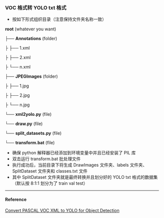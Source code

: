 ### VOC 格式转 YOLO txt 格式

- 按如下形式组织目录（注意保持文件夹名称一致）

**root** (whatever you want)

├── **Annotations** (folder)

├   ├── 1.xml

├   ├── 2.xml

├   └── n.xml

├── **JPEGImages** (folder)

├   ├── 1.jpg

├   ├── 2.jpg

├   └── n.jpg

└── **xml2yolo.py** (file)

└── **draw.py** (file)

└── **split_datasets.py** (file)

└── **transform.bat** (file)

- 确保 python 解释器已经添加到环境变量中并且已经安装了 PIL 库
- 双击运行 transform.bat 批处理文件
- 执行成功后，当前目录下将生成 DrawImages 文件夹、labels 文件夹、SplitDataset 文件夹和 classes.txt 文件
- 其中 SplitDataset 文件夹就是最终转换并且划分好的 YOLO txt 格式的数据集（默认按 8:1:1 划分为了 train val test）

------

#### Reference

[Convert PASCAL VOC XML to YOLO for Object Detection](https://towardsdatascience.com/convert-pascal-voc-xml-to-yolo-for-object-detection-f969811ccba5) 

